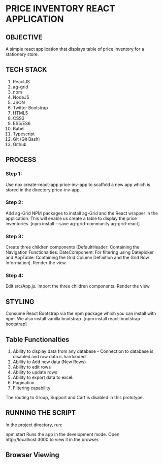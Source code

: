 #   PRICE INVENTORY REACT APPLICATION
## OBJECTIVE
A simple react application that displays table of price inventory for a stationery store. 

## TECH STACK
1. ReactJS
2. ag-grid
3. npm
4. NodeJS
5. JSON
6. Twitter Bootstrap
7. HTML5
8. CSS3
9. ES5/ES6
10. Babel
11. Typescript
12. Git (Git Bash)
13. Github

## PROCESS
###  Step 1: 
Use npx create-react-app price-inv-app to scaffold a new app which is stored in the directory price-inv-app. 

### Step 2:
Add ag-Grid NPM packages to install ag-Grid and the React wrapper in the application. This will enable us create a table to display the price inventories.
[npm install --save ag-grid-community ag-grid-react]

### Step 3:
Create three children components (DefaultHeader: Containing the Navigation Functionalties. DateComponent: For filtering using Datepicker and AppTable: Containing the Grid Column Definition and the Grid Row Information). Render the view.

### Step 4:
Edit src/App.js. Import the three children components. Render the view.

## STYLING
Consume React Bootstrap via the npm package which you can install with npm. We also install vanilla bootstrap.
[npm install react-bootstrap bootstrap]

## Table Functionalties

1. Ability to display data from any database - Connection to database is disabled and row data is hardcoded
2. Ability to Add new data (New Rows)
3. Ability to edit rows
4. Ability to update rows
5. Ability to export data to excel.
6. Pagination
7. Filtering capability

The routing to Group, Support and Cart is disabled in this prototype.

## RUNNING THE SCRIPT
In the project directory, run:

npm start
Runs the app in the development mode.
Open http://localhost:3000 to view it in the browser.

## Browser Viewing
